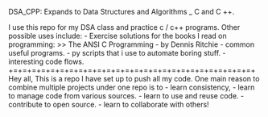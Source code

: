 DSA_CPP:
    Expands to Data Structures and Algorithms _ C and C ++.

I use this repo for my DSA class and practice c / c++ programs.
Other possible  uses include:
    - Exercise solutions for the books I read on programming:
        >> The ANSI C Programming - by Dennis Ritchie
    - common useful programs.
    - py scripts that i use to automate boring stuff.
    - interesting code flows.
+=+=+=+=+=+=+=+=+=+=+=+=+=+=+=+=+=+=+=+=+=+=+=+=+=+=+
Hey all, This is a repo I have set up to push all my code.
One main reason to combine multiple projects under one repo is to
    - learn consistency,
    - learn to manage code from various sources.
    - learn to use and reuse code.
    - contribute to open source.
    - learn to collaborate with others!
